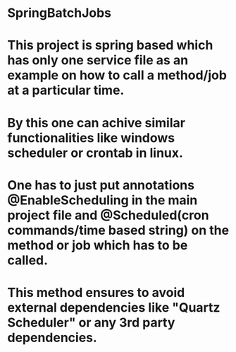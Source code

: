 # SpringBatchJobs
# This project is spring based which has only one service file as an example on how to call a method/job at a particular time. 
# By this one can achive similar functionalities like windows scheduler or crontab in linux. 
# One has to just put annotations @EnableScheduling in the main project file and @Scheduled(cron commands/time based string) on the method or job which has to be called.
# This method ensures to avoid external dependencies like "Quartz Scheduler" or any 3rd party dependencies.
